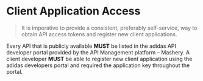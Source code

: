 # Client Application Access
> It is imperative to provide a consistent, preferably self-service, way to obtain API access tokens and register new client applications.

Every API that is publicly available **MUST** be listed in the adidas API developer portal provided by the API Management platform – Mashery. A client developer **MUST** be able to register new client application using the adidas developers portal and required the application key throughout the portal. 

